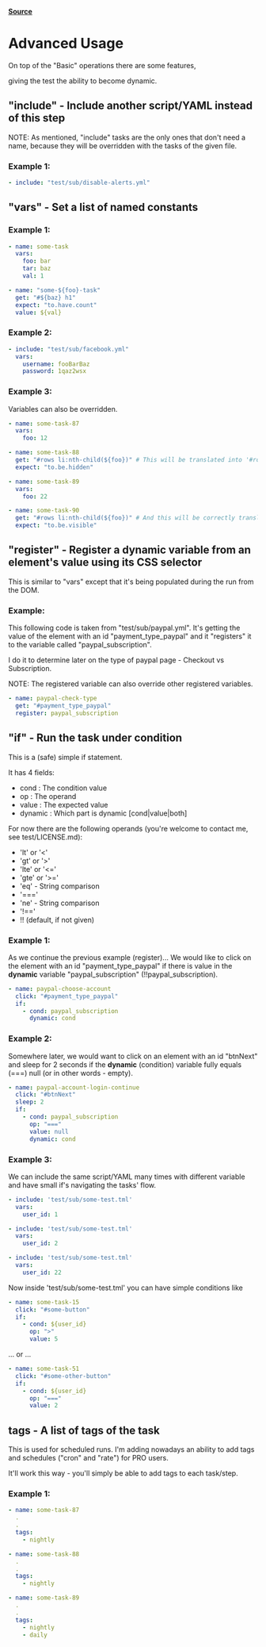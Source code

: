 **[Source](./docs/3-Advanced.html)**

# Advanced Usage


On top of the "Basic" operations there are some features, 

giving the test the ability to become dynamic.


## "include" - Include another script/YAML instead of this step


NOTE: As mentioned, "include" tasks are the only ones that don't need a name,
because they will be overridden with the tasks of the given file.


### Example 1:

```yaml
- include: "test/sub/disable-alerts.yml"
```


## "vars" - Set a list of named constants


### Example 1:

```yaml
- name: some-task
  vars:
    foo: bar
    tar: baz
    val: 1

- name: "some-${foo}-task"
  get: "#${baz} h1"
  expect: "to.have.count"
  value: ${val}
```

### Example 2:

```yaml
- include: "test/sub/facebook.yml"
  vars:
    username: fooBarBaz
    password: 1qaz2wsx
```

### Example 3:

Variables can also be overridden.


```yaml
- name: some-task-87
  vars:
    foo: 12

- name: some-task-88
  get: "#rows li:nth-child(${foo})" # This will be translated into '#rows li:nth-child(12)'
  expect: "to.be.hidden"

- name: some-task-89
  vars:
    foo: 22

- name: some-task-90
  get: "#rows li:nth-child(${foo})" # And this will be correctly translated into '#rows li:nth-child(22)'
  expect: "to.be.visible"
```


## "register" - Register a dynamic variable from an element's value using its CSS selector


This is similar to "vars" except that it's being populated during the run from the DOM.


### Example:

This following code is taken from "test/sub/paypal.yml".
It's getting the value of the element with an id "payment_type_paypal"
and it "registers" it to the variable called "paypal_subscription".

I do it to determine later on the type of paypal page - Checkout vs Subscription.

NOTE: The registered variable can also override other registered variables.


```yaml
- name: paypal-check-type
  get: "#payment_type_paypal"
  register: paypal_subscription
```


## "if" - Run the task under condition

This is a (safe) simple if statement.

It has 4 fields:
- cond     : The condition value
- op       : The operand
- value    : The expected value
- dynamic  : Which part is dynamic [cond|value|both]

For now there are the following operands (you're welcome to contact me, see test/LICENSE.md):

- 'lt' or '<'
- 'gt' or '>'
- 'lte' or '<='
- 'gte' or '>='
- 'eq' - String comparison
- '==='
- 'ne' - String comparison
- '!=='
- !! (default, if not given)


### Example 1:

As we continue the previous example (register)...
We would like to click on the element with an id "payment_type_paypal"
if there is value in the **dynamic** variable "paypal_subscription" (!!paypal_subscription).


```yaml
- name: paypal-choose-account
  click: "#payment_type_paypal"
  if:
    - cond: paypal_subscription
      dynamic: cond
```


### Example 2:

Somewhere later, we would want to click on an element with an id "btnNext" and sleep for 2 seconds
if the **dynamic** (condition) variable fully equals (===) null (or in other words - empty).

```yaml
- name: paypal-account-login-continue
  click: "#btnNext"
  sleep: 2
  if:
    - cond: paypal_subscription
      op: "==="
      value: null
      dynamic: cond
```


### Example 3:

We can include the same script/YAML many times with different variable 
and have small if's navigating the tasks' flow.

```yaml
- include: 'test/sub/some-test.tml'
  vars:
    user_id: 1

- include: 'test/sub/some-test.tml'
  vars:
    user_id: 2

- include: 'test/sub/some-test.tml'
  vars:
    user_id: 22
```

Now inside 'test/sub/some-test.tml' you can have simple conditions like

```yaml
- name: some-task-15
  click: "#some-button"
  if:
    - cond: ${user_id}
      op: ">"
      value: 5
```

... or ...

```yaml
- name: some-task-51
  click: "#some-other-button"
  if:
    - cond: ${user_id}
      op: "==="
      value: 2
```


## tags - A list of tags of the task


This is used for scheduled runs.
I'm adding nowadays an ability to add tags and schedules ("cron" and "rate") for PRO users.

It'll work this way - you'll simply be able to add tags to each task/step.



### Example 1:

```yaml
- name: some-task-87
  .
  .
  tags:
    - nightly

- name: some-task-88
  .
  .
  tags:
    - nightly

- name: some-task-89
  .
  .
  tags:
    - nightly
    - daily
```

